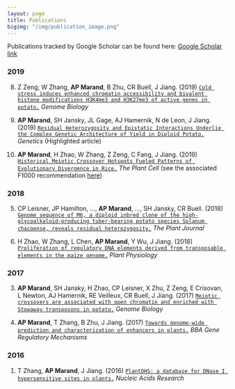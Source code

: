 ```yaml
---
layout: page
title: Publications
bigimg: "/img/publication_image.png"
---
```


Publications tracked by Google Scholar can be found here: [Google Scholar link](https://scholar.google.com/citations?user=_bYW4UkAAAAJ&hl=en)

### 2019

8)    Z Zeng, W Zhang, **AP Marand**, B Zhu, CR Buell, J Jiang. (2019) [`Cold stress induces enhanced chromatin accessibility and bivalent histone modifications H3K4me3 and H3K27me3 of active genes in potato.`](https://genomebiology.biomedcentral.com/articles/10.1186/s13059-019-1731-2) _Genome Biology_

7)    **AP Marand**, SH Jansky, JL Gage, AJ Hamernik, N de Leon, J Jiang. (2019) [`Residual Heterozygosity and Epistatic Interactions Underlie the Complex Genetic Architecture of Yield in Diploid Potato.`](https://www.genetics.org/content/212/1/317.abstract) _Genetics_ (Highlighted article)

6)    **AP Marand**, H Zhao, W Zhang, Z Zeng, C Fang, J Jiang. (2019) [`Historical Meiotic Crossover Hotspots Fueled Patterns of Evolutionary Divergence in Rice.`](http://www.plantcell.org/content/31/3/645.abstract) _The Plant Cell_ (see the associated F1000 recommendation [here](https://f1000.com/prime/734986434))


### 2018

5)    CP Leisner, JP Hamilton, ..., **AP Marand**, ..., SH Jansky, CR Buell. (2018) [`Genome sequence of M6, a diploid inbred clone of the high-glycoalkaloid-producing tuber-bearing potato species Solanum chacoense, reveals residual heterozygosity.`](https://doi.org/10.1111/tpj.13857) _The Plant Journal_

4)    H Zhao, W Zhang, L Chen, **AP Marand**, Y Wu, J Jiang. (2018) [`Proliferation of regulatory DNA elements derived from transposable elements in the maize genome.`](http://www.plantphysiol.org/content/176/4/2789.abstract) _Plant Physiology_


### 2017

3)    **AP Marand**, SH Jansky, H Zhao, CP Leisner, X Zhu, Z Zeng, E Crisovan, L Newton, AJ Hamernik, RE Veilleux, CR Buell, J Jiang. (2017) [`Meiotic crossovers are associated with open chromatin and enriched with Stowaway transposons in potato.`](https://genomebiology.biomedcentral.com/articles/10.1186/s13059-017-1326-8) _Genome Biology_

2)    **AP Marand**, T Zhang, B Zhu, J Jiang. (2017) [`Towards genome-wide prediction and characterization of enhancers in plants.`](https://www.sciencedirect.com/science/article/pii/S1874939916301274) _BBA Gene Regulatory Mechanisms_


### 2016

1)    T Zhang, **AP Marand**, J Jiang. (2016) [`PlantDHS: a database for DNase I hypersensitive sites in plants.`](https://academic.oup.com/nar/article-abstract/44/D1/D1148/2503132) _Nucleic Acids Research_

